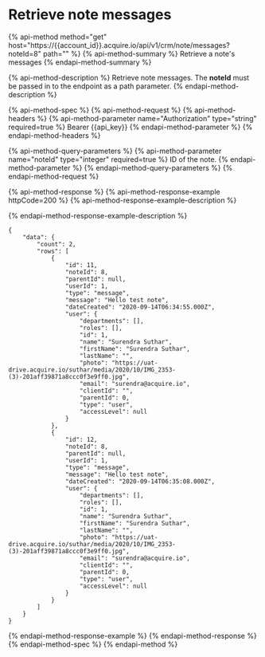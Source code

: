 # Retrieve note messages

{% api-method method="get" host="https://{{account\_id}}.acquire.io/api/v1/crm/note/messages?noteId=8" path="" %}
{% api-method-summary %}
Retrieve a note's messages
{% endapi-method-summary %}

{% api-method-description %}
Retrieve note messages. The **noteId** must be passed in to the endpoint as a path parameter.
{% endapi-method-description %}

{% api-method-spec %}
{% api-method-request %}
{% api-method-headers %}
{% api-method-parameter name="Authorization" type="string" required=true %}
Bearer {{api\_key}}
{% endapi-method-parameter %}
{% endapi-method-headers %}

{% api-method-query-parameters %}
{% api-method-parameter name="noteId" type="integer" required=true %}
ID of the note.
{% endapi-method-parameter %}
{% endapi-method-query-parameters %}
{% endapi-method-request %}

{% api-method-response %}
{% api-method-response-example httpCode=200 %}
{% api-method-response-example-description %}

{% endapi-method-response-example-description %}

```
{
    "data": {
        "count": 2,
        "rows": [
            {
                "id": 11,
                "noteId": 8,
                "parentId": null,
                "userId": 1,
                "type": "message",
                "message": "Hello test note",
                "dateCreated": "2020-09-14T06:34:55.000Z",
                "user": {
                    "departments": [],
                    "roles": [],
                    "id": 1,
                    "name": "Surendra Suthar",
                    "firstName": "Surendra Suthar",
                    "lastName": "",
                    "photo": "https://uat-drive.acquire.io/suthar/media/2020/10/IMG_2353-(3)-201aff39871a8ccc0f3e9ff0.jpg",
                    "email": "surendra@acquire.io",
                    "clientId": "",
                    "parentId": 0,
                    "type": "user",
                    "accessLevel": null
                }
            },
            {
                "id": 12,
                "noteId": 8,
                "parentId": null,
                "userId": 1,
                "type": "message",
                "message": "Hello test note",
                "dateCreated": "2020-09-14T06:35:08.000Z",
                "user": {
                    "departments": [],
                    "roles": [],
                    "id": 1,
                    "name": "Surendra Suthar",
                    "firstName": "Surendra Suthar",
                    "lastName": "",
                    "photo": "https://uat-drive.acquire.io/suthar/media/2020/10/IMG_2353-(3)-201aff39871a8ccc0f3e9ff0.jpg",
                    "email": "surendra@acquire.io",
                    "clientId": "",
                    "parentId": 0,
                    "type": "user",
                    "accessLevel": null
                }
            }
        ]
    }
}
```
{% endapi-method-response-example %}
{% endapi-method-response %}
{% endapi-method-spec %}
{% endapi-method %}

